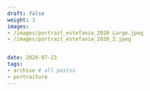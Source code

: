 ```yaml
---
draft: false
weight: 3
images:
- /images/portrait_estefania_2020 Large.jpeg
- /images/portrait_estefania_2020_2.jpeg


date: 2020-07-23
tags:
- archive # all postss
- portraiture
---
```


